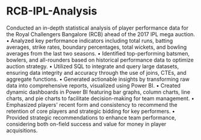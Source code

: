 # RCB-IPL-Analysis
Conducted an in-depth statistical analysis of player performance data for the Royal Challengers Bangalore (RCB) ahead of the 2017 IPL mega auction.
• Analyzed key performance indicators including total runs, batting averages, strike rates, boundary percentages, total wickets, and bowling averages from the last two seasons.
• Identified top-performing batsmen, bowlers, and all-rounders based on historical performance data to optimize auction strategy.
• Utilized SQL to integrate and query large datasets, ensuring data integrity and accuracy through the use of joins, CTEs, and aggregate functions.
• Generated actionable insights by transforming raw data into comprehensive reports, visualized using Power BI.
• Created dynamic dashboards in Power BI featuring bar graphs, column charts, line charts, and pie charts to facilitate decision-making for team management.
• Emphasized players' recent form and consistency to recommend the retention of core players and strategic bidding for key performers.
• Provided strategic recommendations to enhance team performance, considering both on-field success and value for money in player acquisitions.
